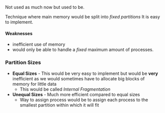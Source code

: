 Not used as much now but used to be. 

Technique where main memory would be split into *fixed partitions*
It is easy to implement. 
#### Weaknesses
- inefficient use of memory 
- would only be able to handle a *fixed* maximum amount of processes. 
### Partition Sizes 
- **Equal Sizes** - This would be very easy to implement but would be **very** inefficient as we would sometimes have to allocate big blocks of memory for little data 
	- This would be called *Internal Fragmentation*
- **Unequal Sizes** -  Much more efficient compared to equal sizes 
	- Way to assign process would be to assign each process to the smallest partition within which it will fit 
